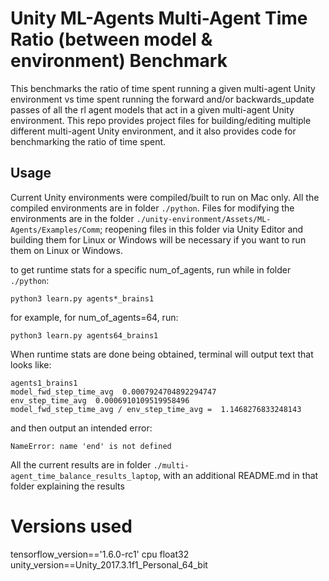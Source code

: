 # Unity ML-Agents Multi-Agent Time Ratio (between model & environment) Benchmark

This benchmarks the ratio of time spent running a given multi-agent Unity environment vs time spent running the forward and/or backwards_update passes of all the rl agent models that act in a given multi-agent Unity environment.
This repo provides project files for building/editing multiple different multi-agent Unity environment, and it also provides code for benchmarking the ratio of time spent. 

## Usage

Current Unity environments were compiled/built to run on Mac only.
All the compiled environments are in folder `./python`.
Files for modifying the environments are in the folder `./unity-environment/Assets/ML-Agents/Examples/Comm`; reopening files in this folder via Unity Editor and building them for Linux or Windows will be necessary if you want to run them on Linux or Windows.

to get runtime stats for a specific num_of_agents, run while in folder `./python`:
```
python3 learn.py agents*_brains1
```
for example, for num_of_agents=64, run:
```
python3 learn.py agents64_brains1
```

When runtime stats are done being obtained, terminal will output text that looks like:
```
agents1_brains1
model_fwd_step_time_avg  0.0007924704892294747
env_step_time_avg  0.0006910109519958496
model_fwd_step_time_avg / env_step_time_avg =  1.1468276833248143
```
and then output an intended error:
```
NameError: name 'end' is not defined
```

All the current results are in folder `./multi-agent_time_balance_results_laptop`, with an additional README.md in that folder explaining the results

# Versions used
tensorflow_version=='1.6.0-rc1' cpu float32
unity_version==Unity_2017.3.1f1_Personal_64_bit
